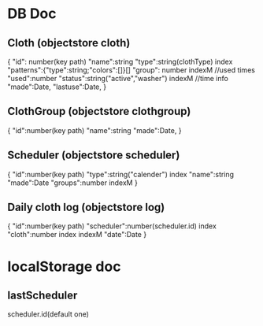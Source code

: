 # DB Doc

## Cloth (objectstore cloth)
  {
    "id": number(key path)
    "name":string
    "type":string(clothType) index
    "patterns":{"type":string;"colors":[]}[]
    "group": number[](clothgroup.id) indexM
    //used times
    "used":number
    "status":string("active","washer") indexM
    //time info
    "made":Date,
    "lastuse":Date,
  }
## ClothGroup (objectstore clothgroup)
  {
    "id":number(key path)
    "name":string
    "made":Date,
  }

## Scheduler (objectstore scheduler)
  {
    "id":number(key path)
    "type":string("calender") index
    "name":string
    "made":Date
    "groups":number[](clothgroup.id) indexM
  }

## Daily cloth log (objectstore log)
  {
    "id":number(key path)
    "scheduler":number(scheduler.id) index
    "cloth":number[](cloth.id) index indexM
    "date":Date
  }

# localStorage doc
## lastScheduler
scheduler.id(default one)

